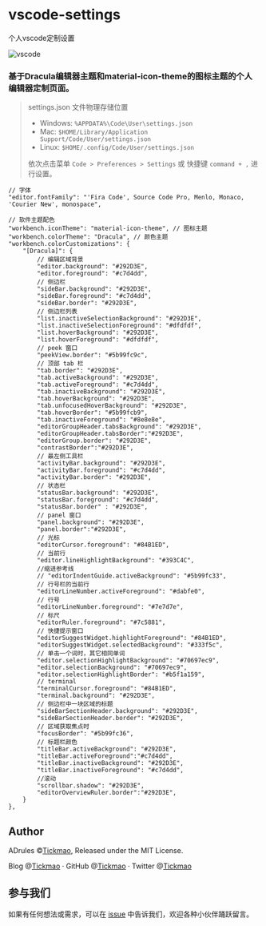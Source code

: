 # vscode-settings
个人vscode定制设置

![vscode](https://ae01.alicdn.com/kf/H346f211dd631410db082021aca9b1055H.jpg)

### 基于Dracula编辑器主题和material-icon-theme的图标主题的个人编辑器定制页面。

> settings.json 文件物理存储位置
>
> - Windows: `%APPDATA%\Code\User\settings.json`
> - Mac: `$HOME/Library/Application Support/Code/User/settings.json`
> - Linux: `$HOME/.config/Code/User/settings.json`
>
> 依次点击菜单 `Code > Preferences > Settings` 或 快捷键 `command + ,` 进行设置。

    // 字体
    "editor.fontFamily": "'Fira Code', Source Code Pro, Menlo, Monaco, 'Courier New', monospace",

    // 软件主题配色
    "workbench.iconTheme": "material-icon-theme", // 图标主题
    "workbench.colorTheme": "Dracula", // 颜色主题
    "workbench.colorCustomizations": {
        "[Dracula]": {
            // 编辑区域背景
            "editor.background": "#292D3E",
            "editor.foreground": "#c7d4dd",
            // 侧边栏
            "sideBar.background": "#292D3E",
            "sideBar.foreground": "#c7d4dd",
            "sideBar.border": "#292D3E",
            // 侧边栏列表
            "list.inactiveSelectionBackground": "#292D3E",
            "list.inactiveSelectionForeground": "#dfdfdf",
            "list.hoverBackground": "#292D3E",
            "list.hoverForeground": "#dfdfdf",
            // peek 窗口
            "peekView.border": "#5b99fc9c",
            // 顶部 tab 栏
            "tab.border": "#292D3E",
            "tab.activeBackground": "#292D3E",
            "tab.activeForeground": "#c7d4dd",
            "tab.inactiveBackground": "#292D3E",
            "tab.hoverBackground": "#292D3E",
            "tab.unfocusedHoverBackground": "#292D3E",
            "tab.hoverBorder": "#5b99fcb9",
            "tab.inactiveForeground": "#8e8e8e",
            "editorGroupHeader.tabsBackground": "#292D3E",
            "editorGroupHeader.tabsBorder":"#292D3E",
            "editorGroup.border": "#292D3E",
            "contrastBorder":"#292D3E",
            // 最左侧工具栏
            "activityBar.background": "#292D3E",
            "activityBar.foreground": "#c7d4dd",
            "activityBar.border": "#292D3E",
            // 状态栏
            "statusBar.background": "#292D3E",
            "statusBar.foreground": "#c7d4dd",
            "statusBar.border" : "#292D3E",
            // panel 窗口
            "panel.background": "#292D3E",
            "panel.border":"#292D3E",
            // 光标
            "editorCursor.foreground": "#84B1ED",
            // 当前行
            "editor.lineHighlightBackground": "#393C4C",
            //缩进参考线
            // "editorIndentGuide.activeBackground": "#5b99fc33",
            // 行号栏的当前行
            "editorLineNumber.activeForeground": "#dabfe0",
            // 行号
            "editorLineNumber.foreground": "#7e7d7e",
            // 标尺
            "editorRuler.foreground": "#7c5881",
            // 快捷提示窗口
            "editorSuggestWidget.highlightForeground": "#84B1ED",
            "editorSuggestWidget.selectedBackground": "#333f5c",
            // 单击一个词时，其它相同单词
            "editor.selectionHighlightBackground": "#70697ec9",
            "editor.selectionBackground": "#70697ec9",
            "editor.selectionHighlightBorder": "#b5f1a159",
            // terminal
            "terminalCursor.foreground": "#84B1ED",
            "terminal.background": "#292D3E",
            // 侧边栏中一块区域的标题
            "sideBarSectionHeader.background": "#292D3E",
            "sideBarSectionHeader.border": "#292D3E",
            // 区域获取焦点时
            "focusBorder": "#5b99fc36",
            // 标题栏颜色
            "titleBar.activeBackground": "#292D3E",
            "titleBar.activeForeground":"#c7d4dd",
            "titleBar.inactiveBackground": "#292D3E",
            "titleBar.inactiveForeground": "#c7d4dd",
            //滚动
            "scrollbar.shadow": "#292D3E",
            "editorOverviewRuler.border":"#292D3E",
        }
    },

## Author

ADrules ©[Tickmao](https://blog.tickmao.com), Released under the MIT License.

Blog @[Tickmao](https://blog.tickmao.com) · GitHub @[Tickmao](https://github.com/tickmao) · Twitter @[Tickmao](https://twitter.com/tickmao)

## 参与我们

如果有任何想法或需求，可以在 [issue](https://github.com/tickmao/vscode-settings/issues) 中告诉我们，欢迎各种小伙伴踊跃留言。